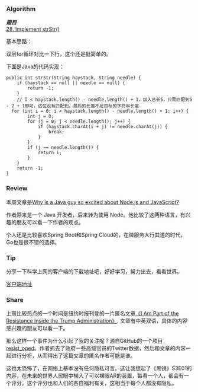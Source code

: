 ### Algorithm

 ***题目***  
[28. Implement strStr()](https://leetcode.com/problems/implement-strstr/description/) 

基本思路：

双层for循环对比一下行，这个还是挺简单的。

下面是Java的代码实现：

```
public int strStr(String haystack, String needle) {
    if (haystack == null || needle == null) {
        return -1;
    }
    // i < haystack.length() - needle.length() + 1，加入总长5，只需匹配到5 - 2 + 1即可，这位没有匹配到，最后的长度不足目标的字符串长度
  for (int i = 0; i < haystack.length() - needle.length() + 1; i++) {
        int j = 0;
        for (j = 0; j < needle.length(); j++) {
            if (haystack.charAt(i + j) != needle.charAt(j)) {
                break;
            }
        }
        if (j == needle.length()) {
            return i;
        }
    }
    return -1;
}
```

### Review

本周文章是[Why is a Java guy so excited about Node.js and JavaScript?](https://blog.sourcerer.io/why-is-a-java-guy-so-excited-about-node-js-and-javascript-7cfc423efb44)

作者原来是一个 Java 开发者，后来转为使用 Node。他比较了这两种语言，有兴趣的朋友可以看一下作者的观点。

个人还是比较喜欢Spring Boot和Spring Cloud的，在微服务大行其道的时代，Go也是很不错的选择。

### Tip

分享一下科学上网的客户端的下载地址吧，好好学习，努力出去，看看世界。

[客户端地址](http://shadowsocks.org/en/download/clients.html)

### Share

上周比较热点的一个时间是纽约时报刊登的一片匿名文章[《I Am Part of the Resistance Inside the Trump Administration》](https://www.nytimes.com/2018/09/05/opinion/trump-white-house-anonymous-resistance.html). 文章有中英双语，具体的内容感兴趣的朋友可以看一下。

那么这样一个事件为什么引起了我的关注呢？源自GitHub的一个项目[resist_oped](https://github.com/mkearney/resist_oped)。作者抓去了政府一些高级官员的Twitter数据，然后和文章的内容一起进行分析，从而得出了这篇文章的匿名作者可能是谁。

这也太恐怖了，在网络上基本没有任何隐私可言。这让我想起了《黑镜》S3E01的内容，在未来的世界人民眼中植入了可以裸眼AR的装置，每看一个人，都会有一个评分。这个评分也和人们的各自福利有关，这相当于每个人都没有隐私。
